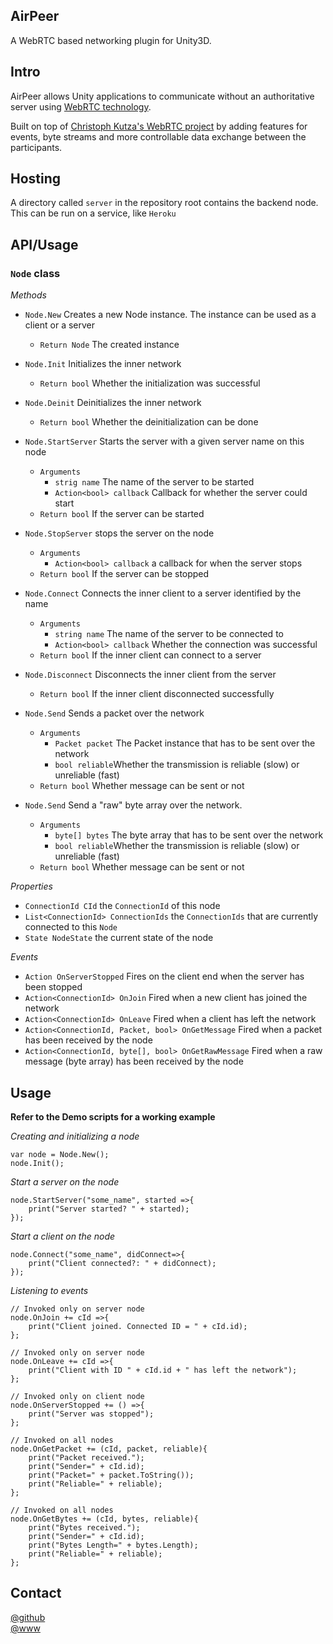 ## AirPeer
A WebRTC based networking plugin for Unity3D.

## Intro
 AirPeer allows Unity applications to communicate without an authoritative server using [WebRTC technology](https://webrtc.org/).

Built on top of [Christoph Kutza's WebRTC project](https://www.because-why-not.com/webrtc/) by adding features for events, byte streams and more controllable data exchange between the participants.

## Hosting  
A directory called `server` in the repository root contains the backend node. This can be run on a service, like `Heroku`

## API/Usage

### `Node` class
_Methods_

- `Node.New` Creates a new Node instance. The instance can be used as a client or a server
    - `Return Node` The created instance

- `Node.Init` Initializes the inner network
    - `Return bool` Whether the initialization was successful

- `Node.Deinit` Deinitializes the inner network
    - `Return bool` Whether the deinitialization can be done

- `Node.StartServer` Starts the server with a given server name on this node
    - `Arguments`
        - `strig name` The name of the server to be started
        - `Action<bool> callback` Callback for whether the server could start
    - `Return bool` If the server can be started

- `Node.StopServer` stops the server on the node
    - `Arguments`
        - `Action<bool> callback` a callback for when the server stops
    - `Return bool` If the server can be stopped

- `Node.Connect` Connects the inner client to a server identified by the name
    - `Arguments`
        - `string name` The name of the server to be connected to
        - `Action<bool> callback` Whether the connection was successful
    - `Return bool` If the inner client can connect to a server

- `Node.Disconnect` Disconnects the inner client from the server
    - `Return bool` If the inner client disconnected successfully

- `Node.Send` Sends a packet over the network
    - `Arguments`
        - `Packet packet` The Packet instance that has to be sent over the network
        - `bool reliable`Whether the transmission is reliable (slow) or unreliable (fast)
    - `Return bool` Whether message can be sent or not

- `Node.Send` Send a "raw" byte array over the network. 
    - `Arguments`
        - `byte[] bytes` The byte array that has to be sent over the network
        - `bool reliable`Whether the transmission is reliable (slow) or unreliable (fast)
    - `Return bool` Whether message can be sent or not

_Properties_
- `ConnectionId CId` the `ConnectionId` of this node
- `List<ConnectionId> ConnectionIds` the `ConnectionIds` that are currently connected to this `Node`
- `State NodeState` the current state of the node

_Events_
- `Action OnServerStopped` Fires on the client end when the server has been stopped
- `Action<ConnectionId> OnJoin` Fired when a new client has joined the network
- `Action<ConnectionId> OnLeave` Fired when a client has left the network
- `Action<ConnectionId, Packet, bool> OnGetMessage` Fired when a packet has been received by the node
- `Action<ConnectionId, byte[], bool> OnGetRawMessage` Fired when a raw message (byte array) has been received by the node

## Usage
__Refer to the Demo scripts for a working example__  

_Creating and initializing a node_  
```
var node = Node.New();
node.Init();
```
  
_Start a server on the node_
```
node.StartServer("some_name", started =>{
    print("Server started? " + started);
});
```

_Start a client on the node_
```
node.Connect("some_name", didConnect=>{
    print("Client connected?: " + didConnect);
});
```
  
_Listening to events_
```
// Invoked only on server node
node.OnJoin += cId =>{
    print("Client joined. Connected ID = " + cId.id);
};

// Invoked only on server node
node.OnLeave += cId =>{
    print("Client with ID " + cId.id + " has left the network");
};

// Invoked only on client node
node.OnServerStopped += () =>{
    print("Server was stopped");
};

// Invoked on all nodes
node.OnGetPacket += (cId, packet, reliable){
    print("Packet received.");
    print("Sender=" + cId.id);
    print("Packet=" + packet.ToString());
    print("Reliable=" + reliable);
};

// Invoked on all nodes
node.OnGetBytes += (cId, bytes, reliable){
    print("Bytes received.");
    print("Sender=" + cId.id);
    print("Bytes Length=" + bytes.Length);
    print("Reliable=" + reliable);
};

```  

## Contact
[@github](https://www.github.com/adrenak)  
[@www](http://www.vatsalambastha.com)